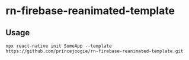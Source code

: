 # rn-firebase-reanimated-template


## Usage
`npx react-native init SomeApp --template https://github.com/princejoogie/rn-firebase-reanimated-template.git`
